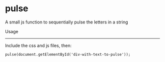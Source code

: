# pulse
A small js function to sequentially pulse the letters in a string

Usage
_____

Include the css and js files, then:

    pulse(document.getElementById('div-with-text-to-pulse'));
